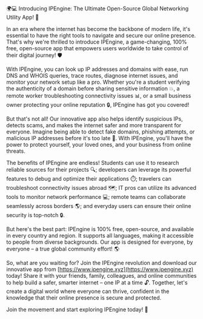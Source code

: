 🌍💻 Introducing IPEngine: The Ultimate Open-Source Global Networking Utility App! 🚀

In an era where the internet has become the backbone of modern life, it's essential to have the right tools to navigate and secure our online presence. That's why we're thrilled to introduce IPEngine, a game-changing, 100% free, open-source app that empowers users worldwide to take control of their digital journey! 🛡️

With IPEngine, you can look up IP addresses and domains with ease, run DNS and WHOIS queries, trace routes, diagnose internet issues, and monitor your network setup like a pro. Whether you're a student verifying the authenticity of a domain before sharing sensitive information 💥, a remote worker troubleshooting connectivity issues 📊, or a small business owner protecting your online reputation 🔒, IPEngine has got you covered!

But that's not all! Our innovative app also helps identify suspicious IPs, detects scams, and makes the internet safer and more transparent for everyone. Imagine being able to detect fake domains, phishing attempts, or malicious IP addresses before it's too late 🚨. With IPEngine, you'll have the power to protect yourself, your loved ones, and your business from online threats.

The benefits of IPEngine are endless! Students can use it to research reliable sources for their projects 🔍; developers can leverage its powerful features to debug and optimize their applications ⏱️; travelers can troubleshoot connectivity issues abroad 🗺️; IT pros can utilize its advanced tools to monitor network performance 💻; remote teams can collaborate seamlessly across borders 🌎; and everyday users can ensure their online security is top-notch 🔒.

But here's the best part: IPEngine is 100% free, open-source, and available in every country and region. It supports all languages, making it accessible to people from diverse backgrounds. Our app is designed for everyone, by everyone – a true global community effort! 🌎

So, what are you waiting for? Join the IPEngine revolution and download our innovative app from [https://www.ipengine.xyz](https://www.ipengine.xyz) today! Share it with your friends, family, colleagues, and online communities to help build a safer, smarter internet – one IP at a time 🔓. Together, let's create a digital world where everyone can thrive, confident in the knowledge that their online presence is secure and protected.

Join the movement and start exploring IPEngine today! 🌟